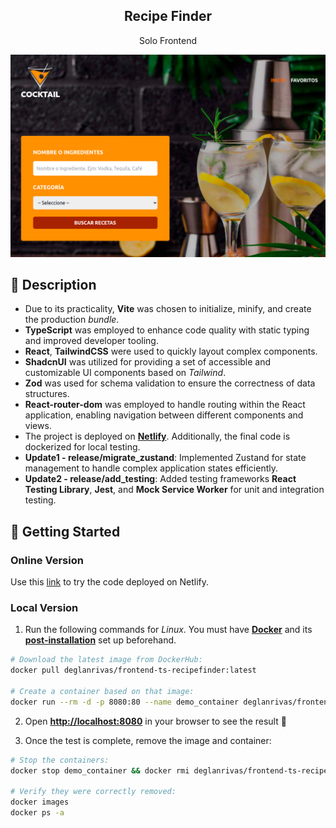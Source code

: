 <div align="center">
  <h2>Recipe Finder</h2>
  <p>
    Solo Frontend
  </p>
  <img src="portada.png"></img>
</div>

## 📜 Description

- Due to its practicality, **Vite** was chosen to initialize, minify, and create the production *bundle*.
- **TypeScript** was employed to enhance code quality with static typing and improved developer tooling.
- **React**, **TailwindCSS** were used to quickly layout complex components.
- **ShadcnUI** was utilized for providing a set of accessible and customizable UI components based on *Tailwind*.
- **Zod** was used for schema validation to ensure the correctness of data structures.
- **React-router-dom** was employed to handle routing within the React application, enabling navigation between different components and views.
- The project is deployed on [**Netlify**](https://bespoke-haupia-b6aac1.netlify.app/). Additionally, the final code is dockerized for local testing.
- **Update1 - release/migrate_zustand**: Implemented Zustand for state management to handle complex application states efficiently.
- **Update2 - release/add_testing**: Added testing frameworks **React Testing Library**, **Jest**, and **Mock Service Worker** for unit and integration testing.

## 🚀 Getting Started

### **Online Version**

Use this [link](https://bespoke-haupia-b6aac1.netlify.app/ "Test Demo") to try the code deployed on Netlify.


### **Local Version**
1. Run the following commands for *Linux*. You must have [**Docker**](https://docs.docker.com/engine/install/) and its [**post-installation**](https://docs.docker.com/engine/install/linux-postinstall/) set up beforehand.

```bash
# Download the latest image from DockerHub:
docker pull deglanrivas/frontend-ts-recipefinder:latest

# Create a container based on that image:
docker run --rm -d -p 8080:80 --name demo_container deglanrivas/frontend-ts-recipefinder:latest

```

2. Open [**http://localhost:8080**](http://localhost:8080/) in your browser to see the result 🚀

3. Once the test is complete, remove the image and container:
```bash
# Stop the containers:
docker stop demo_container && docker rmi deglanrivas/frontend-ts-recipefinder:latest

# Verify they were correctly removed:
docker images
docker ps -a
```